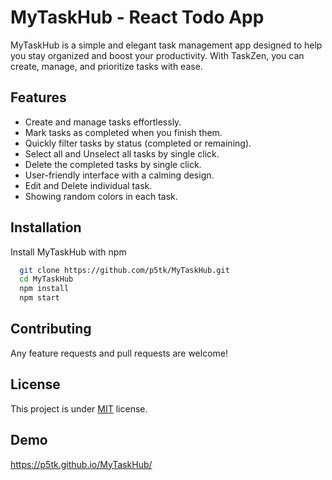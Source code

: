 
# MyTaskHub - React Todo App

MyTaskHub is a simple and elegant task management app designed to help you stay organized and boost your productivity. With TaskZen, you can create, manage, and prioritize tasks with ease.


## Features

- Create and manage tasks effortlessly.
- Mark tasks as completed when you finish them.
- Quickly filter tasks by status (completed or remaining).
- Select all and Unselect all tasks by single click.
- Delete the completed tasks by single click.
- User-friendly interface with a calming design.
- Edit and Delete individual task.
- Showing random colors in each task.


## Installation

Install MyTaskHub with npm

```bash
  git clone https://github.com/p5tk/MyTaskHub.git
  cd MyTaskHub
  npm install
  npm start
```
    
## Contributing

Any feature requests and pull requests are welcome!




## License

This project is under [MIT](https://choosealicense.com/licenses/mit/) license.


## Demo

https://p5tk.github.io/MyTaskHub/

